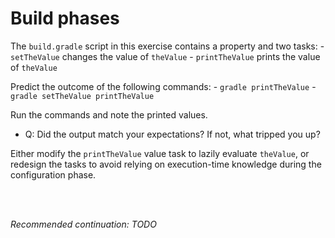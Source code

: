 # Build phases

The `build.gradle` script in this exercise contains a property and two tasks:
    - `setTheValue` changes the value of `theValue`
    - `printTheValue` prints the value of `theValue`

Predict the outcome of the following commands:
    - `gradle printTheValue`
    - `gradle setTheValue printTheValue`

Run the commands and note the printed values.
 - Q: Did the output match your expectations? If not, what tripped you up?

Either modify the `printTheValue` value task to lazily evaluate `theValue`, or redesign the tasks to avoid relying on execution-time knowledge during the configuration phase.

<br />
<br />

_Recommended continuation: *TODO*_
